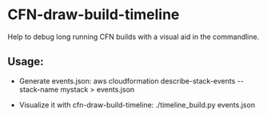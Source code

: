 # CFN-draw-build-timeline
Help to debug long running CFN builds with a visual aid in the commandline.

## Usage:
* Generate events.json:
    aws cloudformation describe-stack-events --stack-name mystack > events.json

* Visualize it with cfn-draw-build-timeline:
./timeline_build.py events.json
     
